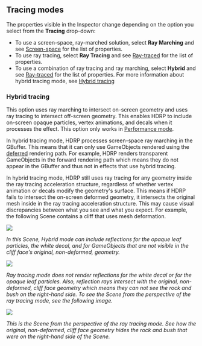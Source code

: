 ## Tracing modes

The properties visible in the Inspector change depending on the option you select from the **Tracing** drop-down:

- To use a screen-space, ray-marched solution, select **Ray Marching** and see [Screen-space](#screen-space) for the list of properties.
- To use ray tracing, select **Ray Tracing** and see [Ray-traced](#ray-traced) for the list of properties.
- To use a combination of ray tracing and ray marching, select **Hybrid** and see [Ray-traced](#ray-traced) for the list of properties. For more information about hybrid tracing mode, see [Hybrid tracing](#hybrid-tracing)

### Hybrid tracing

This option uses ray marching to intersect on-screen geometry and uses ray tracing to intersect off-screen geometry. This enables HDRP to include on-screen opaque particles, vertex animations, and decals when it processes the effect. This option only works in [Performance mode](../Ray-Tracing-Getting-Started.md#ray-tracing-mode).

In hybrid tracing mode, HDRP processes screen-space ray marching in the GBuffer. This means that it can only use GameObjects rendered using the [deferred](../Forward-And-Deferred-Rendering.md) rendering path. For example, HDRP renders transparent GameObjects in the forward rendering path which means they do not appear in the GBuffer and thus not in effects that use hybrid tracing.

In hybrid tracing mode, HDRP still uses ray tracing for any geometry inside the ray tracing acceleration structure, regardless of whether vertex animation or decals modify the geometry's surface. This means if HDRP fails to intersect the on-screen deformed geometry, it intersects the original mesh inside in the ray tracing acceleration structure. This may cause visual discrepancies between what you see and what you expect. For example, the following Scene contains a cliff that uses mesh deformation.

![](../Images/hybrid-tracing-hybrid.png)

*In this Scene, Hybrid mode can include reflections for the opaque leaf particles, the white decal, and for GameObjects that are not visible in the cliff face's original, non-deformed, geometry.*

![](../Images/hybrid-tracing-ray-traced.png)

*Ray tracing mode does not render reflections for the white decal or for the opaque leaf particles. Also, reflection rays intersect with the original, non-deformed, cliff face geometry which means they can not see the rock and bush on the right-hand side. To see the Scene from the perspective of the ray tracing mode, see the following image.*

![](../Images/hybrid-tracing-ray-traced-no-deform.png)

*This is the Scene from the perspective of the ray tracing mode. See how the original, non-deformed, cliff face geometry hides the rock and bush that were on the right-hand side of the Scene.*
